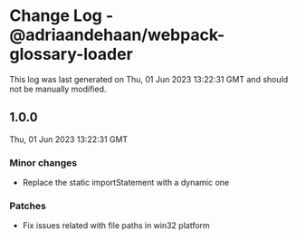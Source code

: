 # Change Log - @adriaandehaan/webpack-glossary-loader

This log was last generated on Thu, 01 Jun 2023 13:22:31 GMT and should not be manually modified.

## 1.0.0
Thu, 01 Jun 2023 13:22:31 GMT

### Minor changes

- Replace the static importStatement with a dynamic one

### Patches

- Fix issues related with file paths in win32 platform

